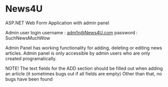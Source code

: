 # News4U
ASP.NET Web Form Application with admin panel

Admin user login
username : adm1n@News4U.com
password : SuchNewsMuchWow

Admin Panel has working functionality for adding, deleting or editing news articles. Admin panel is only accessible by admin users who
are only created programatically.

NOTE! The text fields for the ADD section should be filled out when adding an article (it sometimes bugs out if all fields are empty)
Other than that, no bugs have been found
